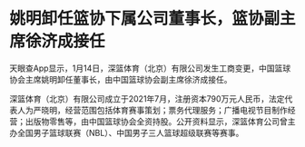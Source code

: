 # 姚明卸任篮协下属公司董事长，篮协副主席徐济成接任

天眼查App显示，1月14日，深篮体育（北京）有限公司发生工商变更，中国篮球协会主席姚明卸任董事长，由中国篮球协会副主席徐济成接任。

深篮体育（北京）有限公司成立于2021年7月，注册资本790万元人民币，法定代表人为严晓明，经营范围包括体育赛事策划；票务代理服务；广播电视节目制作经营；出版物零售等，由中国篮球协会全资持股。公开资料显示，深篮体育公司曾主办全国男子篮球联赛（NBL）、中国男子三人篮球超级联赛等赛事。

